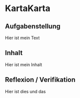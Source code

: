 # KartaKarta

## Aufgabenstellung
Hier ist mein Text

## Inhalt
Hier ist mein Inhalt

## Reflexion / Verifikation
Hier ist dies und das
